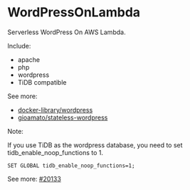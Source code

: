 # WordPressOnLambda

Serverless WordPress On AWS Lambda.

Include:

* apache
* php
* wordpress
* TiDB compatible

See more: 

* [docker-library/wordpress](https://github.com/docker-library/wordpress/tree/ac65dab91d64f611e4fa89b5e92903e163d24572)
* [gioamato/stateless-wordpress](https://github.com/gioamato/stateless-wordpress/tree/master)


Note:

If you use TiDB as the wordpress database, you need to set tidb_enable_noop_functions to 1.

```
SET GLOBAL tidb_enable_noop_functions=1;
```

See more: [#20133](https://github.com/pingcap/tidb/issues/20133)

